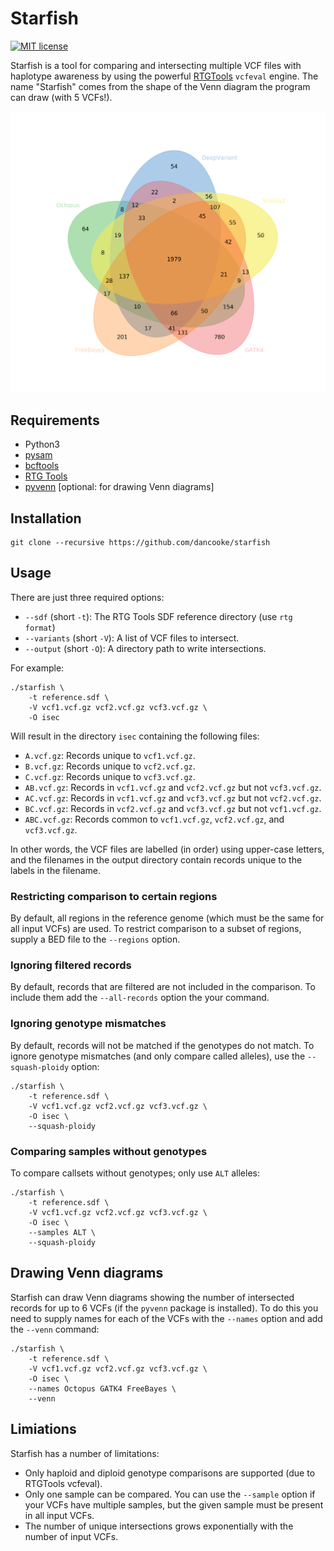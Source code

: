 # Starfish

[![MIT license](http://img.shields.io/badge/license-MIT-brightgreen.svg)](http://opensource.org/licenses/MIT)

Starfish is a tool for comparing and intersecting multiple VCF files with haplotype awareness by using the powerful [RTGTools](https://github.com/RealTimeGenomics/rtg-tools) `vcfeval` engine. The name "Starfish" comes from the shape of the Venn diagram the program can draw (with 5 VCFs!).

![Starfish Venn](venn.png)

## Requirements

- Python3
- [pysam](https://github.com/pysam-developers/pysam)
- [bcftools](https://github.com/samtools/bcftools)
- [RTG Tools](https://github.com/RealTimeGenomics/rtg-tools)
- [pyvenn](https://github.com/tctianchi/pyvenn) [optional: for drawing Venn diagrams]

## Installation

```shell
git clone --recursive https://github.com/dancooke/starfish
```

## Usage

There are just three required options:

- `--sdf` (short `-t`): The RTG Tools SDF reference directory (use `rtg format`)
- `--variants` (short `-V`): A list of VCF files to intersect.
- `--output` (short `-O`): A directory path to write intersections.

For example: 

```shell
./starfish \
    -t reference.sdf \
    -V vcf1.vcf.gz vcf2.vcf.gz vcf3.vcf.gz \
    -O isec
```

Will result in the directory `isec` containing the following files:

- `A.vcf.gz`: Records unique to `vcf1.vcf.gz`.
- `B.vcf.gz`: Records unique to `vcf2.vcf.gz`.
- `C.vcf.gz`: Records unique to `vcf3.vcf.gz`.
- `AB.vcf.gz`: Records in `vcf1.vcf.gz` and `vcf2.vcf.gz` but not `vcf3.vcf.gz`.
- `AC.vcf.gz`: Records in `vcf1.vcf.gz` and `vcf3.vcf.gz` but not `vcf2.vcf.gz`.
- `BC.vcf.gz`: Records in `vcf2.vcf.gz` and `vcf3.vcf.gz` but not `vcf1.vcf.gz`.
- `ABC.vcf.gz`: Records common to `vcf1.vcf.gz`, `vcf2.vcf.gz`, and `vcf3.vcf.gz`.

In other words, the VCF files are labelled (in order) using upper-case letters, and the filenames in the output directory contain records unique to the labels in the filename.

### Restricting comparison to certain regions

By default, all regions in the reference genome (which must be the same for all input VCFs) are used. To restrict comparison to a subset of regions, supply a BED file to the `--regions` option.

### Ignoring filtered records

By default, records that are filtered are not included in the comparison. To include them add the `--all-records` option the your command.

### Ignoring genotype mismatches

By default, records will not be matched if the genotypes do not match. To ignore genotype mismatches (and only compare called alleles), use the `--squash-ploidy` option:

```shell
./starfish \
    -t reference.sdf \
    -V vcf1.vcf.gz vcf2.vcf.gz vcf3.vcf.gz \
    -O isec \
    --squash-ploidy
```

### Comparing samples without genotypes

To compare callsets without genotypes; only use `ALT` alleles: 

```shell
./starfish \
    -t reference.sdf \
    -V vcf1.vcf.gz vcf2.vcf.gz vcf3.vcf.gz \
    -O isec \
    --samples ALT \
    --squash-ploidy
```

## Drawing Venn diagrams

Starfish can draw Venn diagrams showing the number of intersected records for up to 6 VCFs (if the `pyvenn` package is installed). To do this you need to supply names for each of the VCFs with the `--names` option and add the `--venn` command:

```shell
./starfish \
    -t reference.sdf \
    -V vcf1.vcf.gz vcf2.vcf.gz vcf3.vcf.gz \
    -O isec \
    --names Octopus GATK4 FreeBayes \
    --venn
```

## Limiations

Starfish has a number of limitations:

- Only haploid and diploid genotype comparisons are supported (due to RTGTools vcfeval).
- Only one sample can be compared. You can use the `--sample` option if your VCFs have multiple samples, but the given sample must be present in all input VCFs.
- The number of unique intersections grows exponentially with the number of input VCFs.
